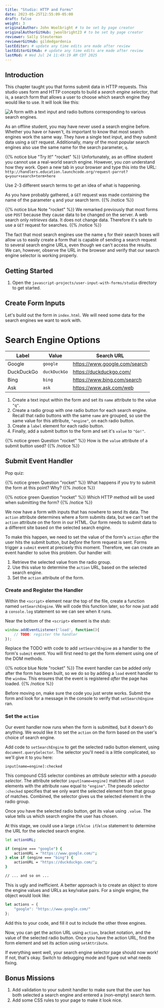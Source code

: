 ```yaml
---
title: "Studio: HTTP and Forms"
date: 2023-05-25T12:55:09-05:00
draft: false
weight: 3
originalAuthor: John Woolbright # to be set by page creator
originalAuthorGitHub: jwoolbright23 # to be set by page creator
reviewer: Sally Steuterman 
reviewerGitHub: gildedgardenia 
lastEditor: # update any time edits are made after review
lastEditorGitHub: # update any time edits are made after review
lastMod: # Wed Jul 24 11:49:19 AM CDT 2025
---
```


Introduction
------------

This chapter taught you that forms submit data in HTTP requests. This studio
uses form and HTTP concepts to build a *search engine selector*, that is, a
search form that allows a user to choose which search engine they would like to
use. It will look like this:

![A form with a text input and radio buttons corresponding to various search engines.](pictures/search-engine-selector.png?classes=border)

As an offline student, you may have never used a search engine before. Whether you have or haven't, its important to know that most search engines work the same way. They have a single text input, and they submit data using a `GET` request. Additionally, many of the most popular search engines also use the same name for the search parameter, `q`.

{{% notice blue "Try It!" "rocket" %}}
Unfortunately, as an offline student you cannot use a real-world search engine. However, you *can* understand how they work.
Open a new tab in your browser and type this into the URL: `http://handlers.education.launchcode.org/request-parrot?q=your+search+term+here`

Use 2-3 different search terms to get an idea of what is happening.

As you have probably gathered, a `GET` request was made containing the name of the parameter `q` and your search term.
{{% /notice %}}

{{% notice blue Note "rocket" %}}
We remarked previously that most forms use `POST` because they cause data to be changed on the server. A web search only *retrieves* data. It does not change data. Therefore it's safe to use a `GET` request for searches.
{{% /notice %}} 

The fact that most search engines use the name `q` for their search boxes
will allow us to easily create a form that is capable of sending a search
request to several search engine URLs, even though we can't access the results.
We can, however, observe the URL in the browser and verify that our search engine selector is working properly.

## Getting Started

1. Open the `javascript-projects/user-input-with-forms/studio` directory to get started.

## Create Form Inputs

Let's build out the form in `index.html`. We will need some data for the
search engines we want to work with.

# Search Engine Options

| Label       | Value       | Search URL                           |
|-------------|-------------|-------------------------------------|
| Google      | `google`    | https://www.google.com/search       |
| DuckDuckGo  | `duckDuckGo`| https://duckduckgo.com/              |
| Bing        | `bing`      | https://www.bing.com/search         |
| Ask         | `ask`       | https://www.ask.com/web             |


1. Create a text input within the form and set its `name` attribute to the value `"q"`.
1. Create a radio group with one radio button for each search engine. Recall that radio buttons with the same `name` are grouped, so use the same value for this attribute, `"engine"`, on each radio button.
1. Create a `label` element for each radio button.
1. Finally, add a submit button to the form and set it's `value` to `"Go!"`.

{{% notice green Question "rocket" %}}
How is the `value` attribute of a submit button used?
{{% /notice %}}

## Submit Event Handler

Pop quiz:

{{% notice green Question "rocket" %}}
What happens if you try to submit the form at this point? Why?
{{% /notice %}}

{{% notice green Question "rocket" %}}
Which HTTP method will be used when submitting the form?
{{% /notice %}}

We now have a form with inputs that has nowhere to send its data. The
`action` attribute determines where a form submits data, but we can't set the
`action` attribute on the form in our HTML. Our form needs to submit data to
a different site based on the selected search engine.

To make this happen, we need to set the value of the form's `action` *after*
the user hits the submit button, but *before* the form request is sent. Forms
trigger a `submit` event at precisely this moment. Therefore, we can create
an event handler to solve this problem. Our handler will:

1. Retrieve the selected value from the radio group.
1. Use this value to determine the `action` URL, based on the selected search engine.
1. Set the `action` attribute of the form.

### Create and Register the Handler

Within the `<script>` element near the top of the file, create a function
named `setSearchEngine`. We will code this function later, so for now just
add a `console.log` statement so we can see when it runs.

Near the bottom of the `<script>` element is the stub:

```javascript
window.addEventListener('load', function(){
    // TODO: register the handler
});
```

Replace the TODO with code to add `setSearchEngine` as a handler to the
form's `submit` event. You will first need to get the form element using one
of the DOM methods.

{{% notice blue Note "rocket" %}}
The event handler can be added only after the form has been built, so we do
so by adding a `load` event handler to the `window`. This ensures that
the event is registered *after* the page has loaded.
{{% /notice %}}

Before moving on, make sure the code you just wrote works. Submit the form and
look for a message in the console to verify that `setSearchEngine` ran.

### Set the `action`

Our event handler now runs when the form is submitted, but it doesn't do
anything. We would like it to set the `action` on the form based on the
user's choice of search engine.

Add code to `setSearchEngine` to get the selected radio button element,
using `document.querySelector`. The selector you'll need is a little
complicated, so we'll give it to you here:

```console
input[name=engine]:checked
```

This compound CSS selector combines an *attribute* selector with a *pseudo
selector*. The attribute selector `input[name=engine]` matches all `input`
elements with the attribute `name` equal to `"engine"`. The pseudo
selector `:checked` specifies that we only want the selected element from
that group of matches. Combined, the selector gives us the selected element in
the radio group.

Once you have the selected radio button, get its value using `.value`. The
value tells us which search engine the user has chosen.

At this stage, we could use a large `if`/`else if`/`else` statement to
determine the URL for the selected search engine.

```bash
let actionURL;

if (engine === "google") {
    actionURL = "https://www.google.com/";
} else if (engine === "bing") {
    actionURL = "https://duckduckgo.com/";
}

// ... and so on ...
```

This is ugly and inefficient. A better approach is to create an object to store
the engine values and URLs as key/value pairs. For a single engine, the object
would look like:

```javascript
let actions = {
    "google": "https://www.google.com/"
};
```

Add this to your code, and fill it out to include the other three engines.

Now, you can get the action URL using `action`, bracket notation,  and the
value of the selected radio button. Once you have the action URL, find the form
element and set its action using `setAttribute`.

If everything went well, your search engine selector page should now work! If
not, that's okay. Switch to debugging mode and figure out what needs fixing.

## Bonus Missions

1. Add validation to your submit handler to make sure that the user has both selected a search engine and entered a (non-empty) search term.
1. Add some CSS rules to your page to make it look nice.
